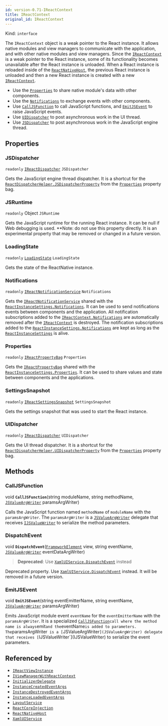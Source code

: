 ```yaml
---
id: version-0.71-IReactContext
title: IReactContext
original_id: IReactContext
---
```


Kind: `interface`



The `IReactContext` object is a weak pointer to the React instance. It allows native modules and view managers to communicate with the application, and with other native modules and view managers.
Since the [`IReactContext`](IReactContext) is a weak pointer to the React instance, some of its functionality becomes unavailable after the React instance is unloaded. When a React instance is reloaded inside of the [`ReactNativeHost`](ReactNativeHost), the previous React instance is unloaded and then a new React instance is created with a new [`IReactContext`](IReactContext).
- Use the [`Properties`](#properties-1) to share native module's data with other components.
- Use the [`Notifications`](#notifications) to exchange events with other components.
- Use [`CallJSFunction`](#calljsfunction) to call JavaScript functions, and [`EmitJSEvent`](#emitjsevent) to raise JavaScript events.
- Use [`UIDispatcher`](#uidispatcher) to post asynchronous work in the UI thread.
- Use [`JSDispatcher`](#jsdispatcher) to post asynchronous work in the JavaScript engine thread.

## Properties
### JSDispatcher
`readonly`  [`IReactDispatcher`](IReactDispatcher) `JSDispatcher`

Gets the JavaScript engine thread dispatcher.
It is a shortcut for the [`ReactDispatcherHelper.JSDispatcherProperty`](ReactDispatcherHelper#jsdispatcherproperty) from the [`Properties`](#properties-1) property bag.

### JSRuntime
`readonly`  Object `JSRuntime`

Gets the JavaScript runtime for the running React instance.
It can be null if Web debugging is used.
**Note: do not use this property directly. It is an experimental property that may be removed or changed in a future version.

### LoadingState
`readonly`  [`LoadingState`](LoadingState) `LoadingState`

Gets the state of the ReactNative instance.

### Notifications
`readonly`  [`IReactNotificationService`](IReactNotificationService) `Notifications`

Gets the [`IReactNotificationService`](IReactNotificationService) shared with the [`ReactInstanceSettings.Notifications`](ReactInstanceSettings#notifications).
It can be used to send notifications events between components and the application.
All notification subscriptions added to the [`IReactContext.Notifications`](IReactContext#notifications) are automatically removed after the [`IReactContext`](IReactContext) is destroyed.
The notification subscriptions added to the [`ReactInstanceSettings.Notifications`](ReactInstanceSettings#notifications) are kept as long as the [`ReactInstanceSettings`](ReactInstanceSettings) is alive.

### Properties
`readonly`  [`IReactPropertyBag`](IReactPropertyBag) `Properties`

Gets the [`IReactPropertyBag`](IReactPropertyBag) shared with the [`ReactInstanceSettings.Properties`](ReactInstanceSettings#properties-1).
It can be used to share values and state between components and the applications.

### SettingsSnapshot
`readonly`  [`IReactSettingsSnapshot`](IReactSettingsSnapshot) `SettingsSnapshot`

Gets the settings snapshot that was used to start the React instance.

### UIDispatcher
`readonly`  [`IReactDispatcher`](IReactDispatcher) `UIDispatcher`

Gets the UI thread dispatcher.
It is a shortcut for the [`ReactDispatcherHelper.UIDispatcherProperty`](ReactDispatcherHelper#uidispatcherproperty) from the [`Properties`](#properties-1) property bag.



## Methods
### CallJSFunction
void **`CallJSFunction`**(string moduleName, string methodName, [`JSValueArgWriter`](JSValueArgWriter) paramsArgWriter)

Calls the JavaScript function named `methodName` of `moduleName` with the `paramsArgWriter`.
The `paramsArgWriter` is a [`JSValueArgWriter`](JSValueArgWriter) delegate that receives [`IJSValueWriter`](IJSValueWriter) to serialize the method parameters.



### DispatchEvent
void **`DispatchEvent`**([`FrameworkElement`](https://docs.microsoft.com/uwp/api/Windows.UI.Xaml.FrameworkElement) view, string eventName, [`JSValueArgWriter`](JSValueArgWriter) eventDataArgWriter)

> **Deprecated**: Use [`XamlUIService.DispatchEvent`](XamlUIService#dispatchevent) instead

Deprecated property. Use [`XamlUIService.DispatchEvent`](XamlUIService#dispatchevent) instead. It will be removed in a future version.



### EmitJSEvent
void **`EmitJSEvent`**(string eventEmitterName, string eventName, [`JSValueArgWriter`](JSValueArgWriter) paramsArgWriter)

Emits JavaScript module event `eventName` for the `eventEmitterName` with the `paramsArgWriter`.
It is a specialized [`CallJSFunction`](#calljsfunction)` call where the method name is always `emit` and the `eventName` is added to parameters.
The `paramsArgWriter` is a [`JSValueArgWriter`](JSValueArgWriter) delegate that receives [`IJSValueWriter`](IJSValueWriter) to serialize the event parameters.






## Referenced by
- [`IReactViewInstance`](IReactViewInstance)
- [`IViewManagerWithReactContext`](IViewManagerWithReactContext)
- [`InitializerDelegate`](InitializerDelegate)
- [`InstanceCreatedEventArgs`](InstanceCreatedEventArgs)
- [`InstanceDestroyedEventArgs`](InstanceDestroyedEventArgs)
- [`InstanceLoadedEventArgs`](InstanceLoadedEventArgs)
- [`LayoutService`](LayoutService)
- [`ReactCoreInjection`](ReactCoreInjection)
- [`ReactNativeHost`](ReactNativeHost)
- [`XamlUIService`](XamlUIService)
